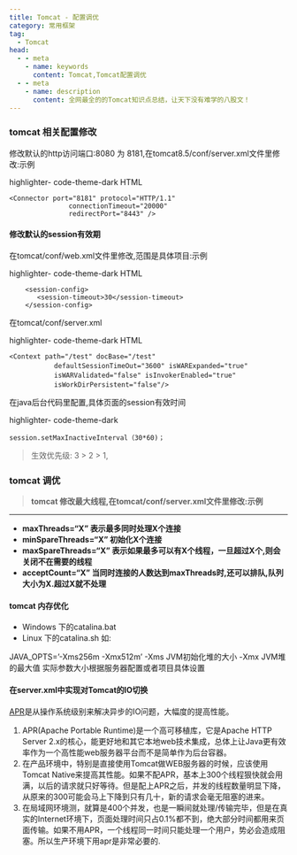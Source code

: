 ```yaml
---
title: Tomcat - 配置调优
category: 常用框架
tag:
  - Tomcat
head:
  - - meta
    - name: keywords
      content: Tomcat,Tomcat配置调优
  - - meta
    - name: description
      content: 全网最全的的Tomcat知识点总结，让天下没有难学的八股文！
---
```








### tomcat 相关配置修改

修改默认的http访问端口:8080 为 8181,在tomcat8.5/conf/server.xml文件里修改:示例



highlighter- code-theme-dark HTML

```
<Connector port="8181" protocol="HTTP/1.1"
               connectionTimeout="20000"
               redirectPort="8443" />
```

#### 修改默认的session有效期

在tomcat/conf/web.xml文件里修改,范围是具体项目:示例



highlighter- code-theme-dark HTML

```
    <session-config>
       <session-timeout>30</session-timeout>
    </session-config>
```

在tomcat/conf/server.xml



highlighter- code-theme-dark HTML

```
<Context path="/test" docBase="/test"  
		　　defaultSessionTimeOut="3600" isWARExpanded="true"  
		　　isWARValidated="false" isInvokerEnabled="true"  
		　　isWorkDirPersistent="false"/>
```

在java后台代码里配置,具体页面的session有效时间



highlighter- code-theme-dark

```
session.setMaxInactiveInterval（30*60)；
```

> 生效优先级: 3 > 2 > 1,

###  tomcat 调优

> **tomcat 修改最大线程,在tomcat/conf/server.xml文件里修改:示例**

------

- **maxThreads=“X” 表示最多同时处理X个连接**
- **minSpareThreads=“X” 初始化X个连接**
- **maxSpareThreads=“X” 表示如果最多可以有X个线程，一旦超过X个,则会关闭不在需要的线程**
- **acceptCount=“X” 当同时连接的人数达到maxThreads时,还可以排队,队列大小为X.超过X就不处理**

#### tomcat 内存优化

- Windows 下的catalina.bat
- Linux 下的catalina.sh 如:

JAVA_OPTS=’-Xms256m -Xmx512m’
-Xms JVM初始化堆的大小
-Xmx JVM堆的最大值 实际参数大小根据服务器配置或者项目具体设置



#### 在server.xml中实现对Tomcat的IO切换

[APR](http://apr.apache.org/)是从操作系统级别来解决异步的IO问题，大幅度的提高性能。

1. APR(Apache Portable Runtime)是一个高可移植库，它是Apache HTTP Server 2.x的核心，能更好地和其它本地web技术集成，总体上让Java更有效率作为一个高性能web服务器平台而不是简单作为后台容器。
2. 在产品环境中，特别是直接使用Tomcat做WEB服务器的时候，应该使用Tomcat Native来提高其性能。如果不配APR，基本上300个线程狠快就会用满，以后的请求就只好等待。但是配上APR之后，并发的线程数量明显下降，从原来的300可能会马上下降到只有几十，新的请求会毫无阻塞的进来。
3. 在局域网环境测，就算是400个并发，也是一瞬间就处理/传输完毕，但是在真实的Internet环境下，页面处理时间只占0.1%都不到，绝大部分时间都用来页面传输。如果不用APR，一个线程同一时间只能处理一个用户，势必会造成阻塞。所以生产环境下用apr是非常必要的.

<!-- @include: @article-footer.snippet.md -->     